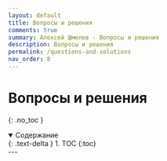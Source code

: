 ```yaml
---
layout: default
title: Вопросы и решения
comments: true
summary: Алексей Шмелев - Вопросы и решения
description: Вопросы и решения
permalink: /questions-and-solutions
nav_order: 8
---
```


# Вопросы и решения
{: .no_toc }

<details open markdown="block">
  <summary>
    Содержание
  </summary>
  {: .text-delta }
1. TOC
{:toc}
</details>
---

